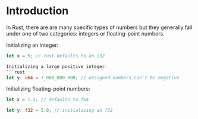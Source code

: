 # Introduction

In Rust, there are are many specific types of numbers but they generally fall under one of two categories: integers or floating-point numbers.

Initializing an integer:
```rust
let x = 5; // rust defaults to an i32

Initializing a large positive integer:
```rust
let y: u64 = 7_000_000_000; // unsigned numbers can't be negative
```

Initializing floating-point numbers:
```rust
let x = 1.2; // defaults to f64

let y: f32 = 5.0; // initializing an f32
```
